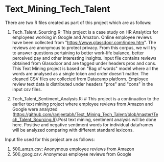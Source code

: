 # Text_Mining_Tech_Talent

There are two R files created as part of this project which are as follows:

1) Tech_Talent_Sourcing.R: This project is a case study on HR Analytics for employees working in Google and Amazon. Online employee reviews have been collected from "https://www.glassdoor.com/index.htm". The reviews are anonymous to protect privacy. From this corpus, we will try to answer questions pertaining to better work-life balance, better perceived pay and other interesting insights. Input file contains reviews obtained from Glassdoor and are tagged under headers pros and cons. This Text Mining project is based on  "Bag of words" model where all the words are analysed as a single token and order doesn't matter. The cleaned CSV files are collected from Datacamp platform. Employee review text data is distributed under headers "pros" and "cons" in the input csv files.

2) Tech_Talent_Sentiment_Analysis.R: # This project is a continuation to the earlier text mining project where employee reviews from Amazon and Google were analyzed (https://github.com/ranjeetabh/Text_Mining_Tech_Talent/blob/master/Tech_Talent_Sourcing.R).Post text mining, sentiment analysis will be done here. Positive and negative sentiment words for individual dataframes will be analyzed comparing with different standard lexicons.

Input file used for this project are as follows:

1) 500_amzn.csv: Anonymous employee reviews from Amazon
2) 500_goog.csv: Anonymous employee reviews from Google

